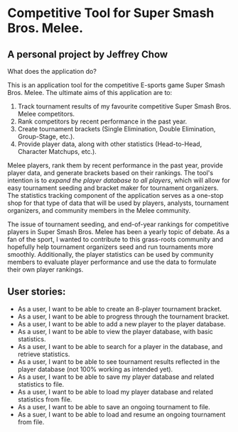 # Competitive Tool for Super Smash Bros. Melee.

## A personal project by Jeffrey Chow

What does the application do?

This is an application tool for the competitive E-sports game Super Smash Bros. Melee. The
ultimate aims of this application are to:

1. Track tournament results of my favourite competitive Super Smash Bros. Melee competitors.
2. Rank competitors by recent performance in the past year.
3. Create tournament brackets (Single Elimination, Double Elimination, Group-Stage, etc.).
4. Provide player data, along with other statistics (Head-to-Head, Character Matchups, etc.).

Melee players, rank them by recent performance in the past year, provide player data, and
generate brackets based on their rankings. The tool's intention is to *expand the player
database to all players*, which will allow for easy tournament seeding and bracket maker for
tournament organizers. The statistics tracking component of the application serves as a
one-stop shop for that type of data that will be used by players, analysts, tournament
organizers, and community members in the Melee community.

The issue of tournament seeding, and end-of-year rankings for competitive players in Super
Smash Bros. Melee has been a yearly topic of debate. As a fan of the sport, I wanted to 
contribute to this grass-roots community and hopefully help tournament organizers seed and 
run tournaments more smoothly. Additionally, the player statistics can be used by community 
members to evaluate player performance and use the data to formulate their own player rankings.

## User stories:
- As a user, I want to be able to create an 8-player tournament bracket.
- As a user, I want to be able to progress through the tournament bracket.
- As a user, I want to be able to add a new player to the player database.
- As a user, I want to be able to view the player database, with basic statistics.
- As a user, I want to be able to search for a player in the database, and retrieve statistics.
- As a user, I want to be able to see tournament results reflected in the player database (not 100% working as intended yet).
- As a user, I want to be able to save my player database and related statistics to file.
- As a user, I want to be able to load my player database and related statistics from file.
- As a user, I want to be able to save an ongoing tournament to file.
- As a suer, I want to be able to load and resume an ongoing tournament from file.